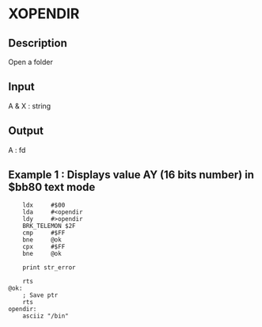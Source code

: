 # XOPENDIR

## Description

Open a folder

## Input

A & X : string

## Output

A : fd

## Example 1 : Displays value AY (16 bits number) in $bb80 text mode

``` ca65
    ldx     #$00
    lda     #<opendir
    ldy     #>opendir
    BRK_TELEMON $2F
    cmp     #$FF
    bne     @ok
    cpx     #$FF
    bne     @ok

    print str_error

	rts
@ok:
    ; Save ptr  
    rts
opendir:
    asciiz "/bin"      
```